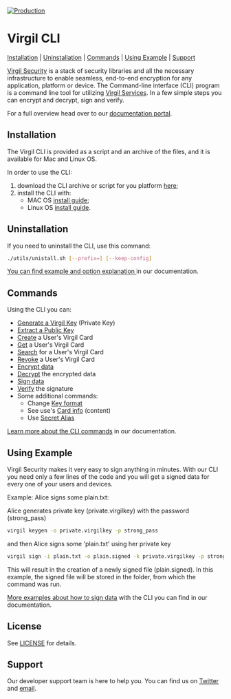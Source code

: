 [![Production](https://travis-ci.org/VirgilSecurity/virgil-cli.svg?branch=master)](https://travis-ci.org/VirgilSecurity/virgil-cli)

# Virgil CLI

[Installation](#installation) | [Uninstallation](#uninstallation) | [Commands](#commands) | [Using Example](#using-example) | [Support](#support)

[Virgil Security](https://virgilsecurity.com) is a stack of security libraries and all the necessary infrastructure to enable seamless, end-to-end encryption for any application, platform or device. The Command-line interface (CLI) program is a command line tool for utilizing [Virgil Services](https://developer.virgilsecurity.com/docs/java/references). In a few simple steps you can encrypt and decrypt, sign and verify.


For a full overview head over to our [documentation portal](https://developer.virgilsecurity.com/docs/java/references/utilities/cli).

## Installation

The Virgil CLI is provided as a script and an archive of the files, and it is available for Mac and Linux OS.

In order to use the CLI:
1. download the CLI archive or script for you platform [here](https://cdn.virgilsecurity.com/apps/virgil-cli/);
2. install the CLI with:
      - MAC OS [install guide](https://developer.virgilsecurity.com/docs/java/references/utilities/cli/settings/install/macos);
      - Linux OS [install guide](https://developer.virgilsecurity.com/docs/java/references/utilities/cli/settings/install/linux).

## Uninstallation

If you need to uninstall the CLI, use this command:

```bash
./utils/unistall.sh [--prefix=] [--keep-config]
```
[You can find example and option explanation ](https://developer.virgilsecurity.com/docs/java/references/utilities/cli/settings/uninstallation) in our documentation.


## Commands

Using the CLI you can:
  * [Generate a Virgil Key](https://developer.virgilsecurity.com/docs/java/references/utilities/cli/commands/generate-key) (Private Key)
  * [Extract a Public Key](https://developer.virgilsecurity.com/docs/java/references/utilities/cli/commands/public-key)
  * [Create](https://developer.virgilsecurity.com/docs/java/references/utilities/cli/commands/create-card) a User's Virgil Card
  * [Get](https://developer.virgilsecurity.com/docs/java/references/utilities/cli/commands/get-card) a User's Virgil Card
  * [Search](https://developer.virgilsecurity.com/docs/java/references/utilities/cli/commands/search-card) for a User's Virgil Card
  * [Revoke](https://developer.virgilsecurity.com/docs/java/references/utilities/cli/commands/revoke-card) a User's Virgil Card
  * [Encrypt data](https://developer.virgilsecurity.com/docs/java/references/utilities/cli/commands/encrypt)
  * [Decrypt](https://developer.virgilsecurity.com/docs/java/references/utilities/cli/commands/decrypt) the encrypted data
  * [Sign data](https://developer.virgilsecurity.com/docs/java/references/utilities/cli/commands/sign)
  * [Verify](https://developer.virgilsecurity.com/docs/java/references/utilities/cli/commands/verify) the signature
  * Some additional commands:
    * Change [Key format](https://developer.virgilsecurity.com/docs/java/references/utilities/cli/commands/additional-commands/key-format)
    * See use's [Card info](https://developer.virgilsecurity.com/docs/java/references/utilities/cli/commands/additional-commands/card-info) (content)
    * Use [Secret Alias](https://developer.virgilsecurity.com/docs/java/references/utilities/cli/commands/additional-commands/secret-alias)

[Learn more about the CLI commands](https://developer.virgilsecurity.com/docs/java/references/utilities/cli) in our documentation.

## Using Example

Virgil Security makes it very easy to sign anything in minutes. With our CLI you need only a few lines of the code and you will get a signed data for every one of your users and devices.

Example: Alice signs some plain.txt:

Alice generates private key (private.virgilkey) with the password (strong_pass)

```bash
virgil keygen -o private.virgilkey -p strong_pass
```
and then Alice signs some 'plain.txt' using her private key

```bash
virgil sign -i plain.txt -o plain.signed -k private.virgilkey -p strong_pass
```

This will result in the creation of a newly signed file (plain.signed).  In this example, the signed file will be stored in the folder, from which the command was run.


[More examples about how to sign data](https://developer.virgilsecurity.com/docs/java/references/utilities/cli/commands/sign)  with the CLI you can find in our documentation.


## License

See [LICENSE](https://github.com/VirgilSecurity/virgil-cli/tree/master/LICENSE) for details.

## Support

Our developer support team is here to help you. You can find us on [Twitter](https://twitter.com/virgilsecurity) and [email](mailto:support@virgilsecurity.com).
